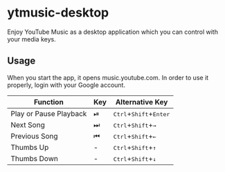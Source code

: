 # ytmusic-desktop
Enjoy YouTube Music as a desktop application which you can control with your media keys.

## Usage
When you start the app, it opens music.youtube.com. In order to use it properly, login with your Google account.

| Function | Key | Alternative Key |
|----------|-----|-----------------|
|Play or Pause Playback| ⏯ | <kbd>Ctrl</kbd>+<kbd>Shift</kbd>+<kbd>Enter</kbd>|
|Next Song| ⏭ | <kbd>Ctrl</kbd>+<kbd>Shift</kbd>+<kbd>→</kbd>|
|Previous Song| ⏮ | <kbd>Ctrl</kbd>+<kbd>Shift</kbd>+<kbd>←</kbd>|
|Thumbs Up| - | <kbd>Ctrl</kbd>+<kbd>Shift</kbd>+<kbd>↑</kbd>|
|Thumbs Down| - | <kbd>Ctrl</kbd>+<kbd>Shift</kbd>+<kbd>↓</kbd>|
